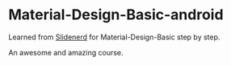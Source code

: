 # Material-Design-Basic-android

Learned from [Slidenerd](https://www.youtube.com/watch?v=h57QpXp2TRg&list=PLonJJ3BVjZW6CtAMbJz1XD8ELUs1KXaTD) for Material-Design-Basic step by step.

An awesome and amazing course.

